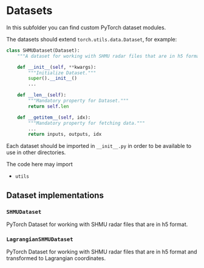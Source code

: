 # Datasets

In this subfolder you can find custom PyTorch dataset modules.

The datasets should extend `torch.utils.data.Dataset`, for example:

```python
class SHMUDataset(Dataset):
    """A dataset for working with SHMU radar files that are in h5 format."""

    def __init__(self, **kwargs):
        """Initialize Dataset."""
        super().__init__()
        ...

    def __len__(self):
        """Mandatory property for Dataset."""
        return self.len

    def __getitem__(self, idx):
        """Mandatory property for fetching data."""
        ...
        return inputs, outputs, idx
```

Each dataset should be imported in `__init__.py` in order to be available to use in other directories.

The code here may import

- `utils`


## Dataset implementations

### `SHMUDataset`

PyTorch Dataset for working with SHMU radar files that are in h5 format.

### `LagrangianSHMUDataset`

PyTorch Dataset for working with SHMU radar files that are in h5 format and transformed to Lagrangian coordinates.
